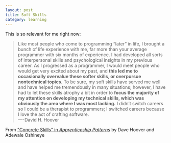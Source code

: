 ```yaml
---
layout: post
title: Soft Skills
category: learning
---
```

This is so relevant for me right now:

>Like most people who come to programming “later” in life, I brought a bunch of life experience with me, far more than your average programmer with six months of experience. I had developed all sorts of interpersonal skills and psychological insights in my previous career. As I progressed as a programmer, I would meet people who would get very excited about my past, and **this led me to occasionally overvalue these softer skills, or overpursue nontechnical topics.** To be sure, my soft skills have served me well and have helped me tremendously in many situations; however, I have had to let these skills atrophy a bit in order to **focus the majority of my attention on developing my technical skills, which was obviously the area where I was most lacking.** I didn’t switch careers so I could be a therapist to programmers; I switched careers because I love the act of crafting software.  
>—-David H. Hoover

From ["Concrete Skills" in <i class="fa fa-book"></i> *Apprenticeship Patterns*](http://chimera.labs.oreilly.com/books/1234000001813/ch02.html#concrete_skills) by Dave Hoover and Adewale Oshineye

